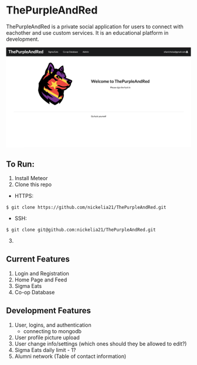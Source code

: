 # ThePurpleAndRed

ThePurpleAndRed is a private social application for users to connect with eachother and use custom services.
It is an educational platform in development.

<kbd><img src="/app/public/images/front-page.png" /></kbd>

## To Run:
1. Install Meteor
2. Clone this repo
- HTTPS:
```
$ git clone https://github.com/nickelia21/ThePurpleAndRed.git
```
- SSH:
```
$ git clone git@github.com:nickelia21/ThePurpleAndRed.git
```
3. 


## Current Features
1. Login and Registration
2. Home Page and Feed
3. Sigma Eats
4. Co-op Database

## Development Features
1. User, logins, and authentication
    - connecting to mongodb
2. User profile picture upload
3. User change info/settings (which ones should they be allowed to edit?)
4. Sigma Eats daily limit - 1?
5. Alumni network (Table of contact information)